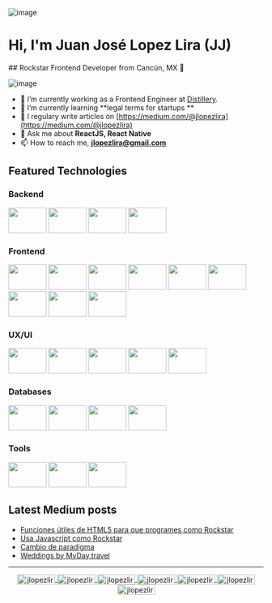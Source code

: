 ![image]([https://pbs.twimg.com/profile_banners/14987953/1642787130/1500x500](https://media.licdn.com/dms/image/D5616AQFkRXm3bZ7p_w/profile-displaybackgroundimage-shrink_350_1400/0/1683147357817?e=1688601600&v=beta&t=gNFyEYt1dMur_R8jzCgrVD6XoeCf1QaqS-wbnR_YA5g))




# Hi, I'm Juan José Lopez Lira (JJ)
## Rockstar Frontend Developer from Cancún, MX 🤟


![image](https://komarev.com/ghpvc/?username=jlopezlira)


- 🔭 I’m currently working as a Frontend Engineer at [Distillery](http://distillery.com/).
- 🌱 I’m currently learning **legal terms for startups **
- 📝 I regulary write articles on [https://medium.com/@jlopezlira](https://medium.com/@jlopezlira)
- 💬 Ask me about **ReactJS, React Native**
- 📫 How to reach me, **jlopezlira@gmail.com**

## Featured Technologies

### Backend

<p>
    <img src="https://cdn.jsdelivr.net/gh/devicons/devicon/icons/nodejs/nodejs-original-wordmark.svg" width="75" height="50px">
    <img src="https://cdn.jsdelivr.net/gh/devicons/devicon/icons/express/express-original-wordmark.svg" width="75" height="50px">
    <img src="https://cdn.jsdelivr.net/gh/devicons/devicon/icons/nestjs/nestjs-plain.svg" width="75" height="50px">
    <img src="https://cdn.jsdelivr.net/gh/devicons/devicon/icons/graphql/graphql-plain-wordmark.svg" width="75" height="50px">
</p>

### Frontend
<p>
    <img src="https://cdn.jsdelivr.net/gh/devicons/devicon/icons/html5/html5-original-wordmark.svg" width="75" height="50px">
    <img src="https://cdn.jsdelivr.net/gh/devicons/devicon/icons/css3/css3-original-wordmark.svg" width="75" height="50px">
    <img src="https://cdn.jsdelivr.net/gh/devicons/devicon/icons/tailwindcss/tailwindcss-original-wordmark.svg" width="75" height="50px">
    <img src="https://cdn.jsdelivr.net/gh/devicons/devicon/icons/javascript/javascript-plain.svg" width="75" height="50px">
    <img src="https://cdn.jsdelivr.net/gh/devicons/devicon/icons/typescript/typescript-plain.svg" width="75" height="50px">
    <img src="https://cdn.jsdelivr.net/gh/devicons/devicon/icons/react/react-original-wordmark.svg" width="75" height="50px">
    <img src="https://cdn.jsdelivr.net/gh/devicons/devicon/icons/nextjs/nextjs-original-wordmark.svg" width="75" height="50px">
    <img src="https://cdn.jsdelivr.net/gh/devicons/devicon/icons/redux/redux-original.svg" width="75" height="50px">
    <img src="https://cdn.jsdelivr.net/gh/devicons/devicon/icons/jest/jest-plain.svg" width="75" height="50px">
</p>


### UX/UI

<p>
    <img src="https://cdn.jsdelivr.net/gh/devicons/devicon/icons/figma/figma-original.svg" width="75" height="50px">
    <img src="https://cdn.jsdelivr.net/gh/devicons/devicon/icons/sketch/sketch-original-wordmark.svg" width="75" height="50px">
    <img src="https://cdn.jsdelivr.net/gh/devicons/devicon/icons/illustrator/illustrator-plain.svg" width="75" height="50px">
    <img src="https://cdn.jsdelivr.net/gh/devicons/devicon/icons/photoshop/photoshop-plain.svg" width="75" height="50px">
    <img src="https://cdn.jsdelivr.net/gh/devicons/devicon/icons/xd/xd-plain.svg" width="75" height="50px">
</p>

### Databases

<p>
    <img src="https://cdn.jsdelivr.net/gh/devicons/devicon/icons/mongodb/mongodb-original-wordmark.svg" width="75" height="50px">
    <img src="https://cdn.jsdelivr.net/gh/devicons/devicon/icons/firebase/firebase-plain-wordmark.svg" width="75" height="50px">
    <img src="https://cdn.jsdelivr.net/gh/devicons/devicon/icons/mysql/mysql-original-wordmark.svg" width="75" height="50px">
    <img src="https://cdn.jsdelivr.net/gh/devicons/devicon/icons/postgresql/postgresql-original-wordmark.svg" width="75" height="50px">
</p>

### Tools

<p>
    <img src="https://cdn.jsdelivr.net/gh/devicons/devicon/icons/vscode/vscode-original-wordmark.svg" width="75" height="50px">
    <img src="https://cdn.jsdelivr.net/gh/devicons/devicon/icons/github/github-original-wordmark.svg" width="75" height="50px">
    <img src="https://cdn.jsdelivr.net/gh/devicons/devicon/icons/git/git-original-wordmark.svg" width="75" height="50px">
</p>


## Latest Medium posts
<!-- BLOG-POST-LIST:START -->
- [Funciones útiles de HTML5 para que programes como Rockstar](https://medium.com/@jlopezlira/funciones-%C3%BAtiles-de-html5-para-que-programes-como-rockstar-af917ac7dfa5?source=rss-f7cf1e9f409a------2)
- [Usa Javascript como Rockstar](https://medium.com/@jlopezlira/usa-javascript-como-rockstar-5f0583e2f75b?source=rss-f7cf1e9f409a------2)
- [Cambio de paradigma](https://medium.com/@jlopezlira/cambio-de-paradigma-809963ed007e?source=rss-f7cf1e9f409a------2)
- [Weddings by MyDay.travel](https://medium.com/@jlopezlira/weddings-by-myday-travel-af67b43f0db3?source=rss-f7cf1e9f409a------2)
<!-- BLOG-POST-LIST:END -->

----

<center>
    <a href="https://dev.to/jlopezlira" target="blank">
        <img align="center" src="https://cdn.jsdelivr.net/npm/simple-icons@3.0.1/icons/dev-dot-to.svg" alt="jlopezlira" height="20" width="75" />
    </a>
    <a href="https://twitter.com/jlopezlira" target="blank">
        <img align="center" src="https://cdn.jsdelivr.net/npm/simple-icons@3.0.1/icons/twitter.svg" alt="jlopezlira" height="20" width="75" />
    </a>
    <a href="https://linkedin.com/in/jlopezlira" target="blank">
        <img align="center" src="https://cdn.jsdelivr.net/npm/simple-icons@3.0.1/icons/linkedin.svg" alt="jlopezlira" height="20" width="75" />
    </a>
    <a href="https://stackoverflow.com/users/13156125" target="blank">
        <img align="center" src="https://cdn.jsdelivr.net/npm/simple-icons@3.0.1/icons/stackoverflow.svg" alt="jlopezlira" height="20" width="75" />
    </a>
    <a href="https://codesandbox.com/jlopezlira" target="blank">
        <img align="center" src="https://cdn.jsdelivr.net/npm/simple-icons@3.0.1/icons/codesandbox.svg" alt="jlopezlira" height="20" width="75" />
    </a>
    <a href="https://instagram.com/jlopezlira" target="blank">
        <img align="center" src="https://cdn.jsdelivr.net/npm/simple-icons@3.0.1/icons/instagram.svg" alt="jlopezlira" height="20" width="75" />
    </a>
    <a href="https://medium.com/@jlopezlira" target="blank">
        <img align="center" src="https://cdn.jsdelivr.net/npm/simple-icons@3.0.1/icons/medium.svg" alt="jlopezlira" height="20" width="75" />
    </a>
</center>
